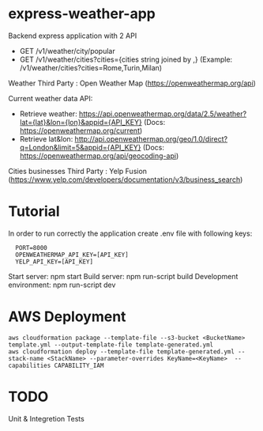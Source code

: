 # express-weather-app

Backend express application with 2 API
- GET /v1/weather/city/popular
- GET /v1/weather/cities?cities={cities string joined by ,} (Example: /v1/weather/cities?cities=Rome,Turin,Milan)

Weather Third Party : Open Weather Map (https://openweathermap.org/api)

Current weather data API:
- Retrieve weather: https://api.openweathermap.org/data/2.5/weather?lat={lat}&lon={lon}&appid={API_KEY} (Docs: https://openweathermap.org/current)
- Retrieve lat&lon: http://api.openweathermap.org/geo/1.0/direct?q=London&limit=5&appid={API_KEY} (Docs: https://openweathermap.org/api/geocoding-api)

Cities businesses Third Party : Yelp Fusion (https://www.yelp.com/developers/documentation/v3/business_search)

# Tutorial

In order to run correctly the application create .env file with following keys:
```
  PORT=8000
  OPENWEATHERMAP_API_KEY=[API_KEY]
  YELP_API_KEY=[API_KEY]
```

Start server: npm start
Build server: npm run-script build
Development environment: npm run-script dev

# AWS Deployment
```
aws cloudformation package --template-file --s3-bucket <BucketName> template.yml --output-template-file template-generated.yml
aws cloudformation deploy --template-file template-generated.yml --stack-name <StackName> --parameter-overrides KeyName=<KeyName>  --capabilities CAPABILITY_IAM
```


# TODO

Unit & Integretion Tests

